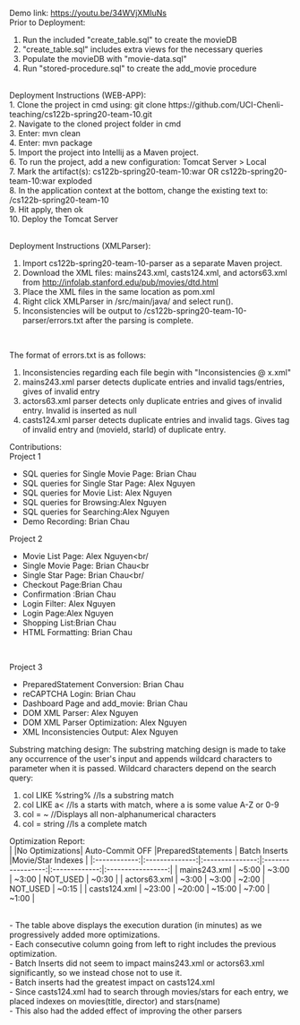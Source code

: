 Demo link: https://youtu.be/34WVjXMIuNs <br/>
Prior to Deployment:
1. Run the included "create_table.sql" to create the movieDB<br/>
2. "create_table.sql" includes extra views for the necessary queries<br/>
3. Populate the movieDB with "movie-data.sql"<br/>
4. Run "stored-procedure.sql" to create the add_movie procedure <br/>
<br/>
Deployment Instructions (WEB-APP): <br/>
1. Clone the project in cmd using: git clone https://github.com/UCI-Chenli-teaching/cs122b-spring20-team-10.git <br/>
2. Navigate to the cloned project folder in cmd <br/>
3. Enter: mvn clean <br/>
4. Enter: mvn package <br/>
5. Import the project into Intellij as a Maven project. <br/>
6. To run the project, add a new configuration: Tomcat Server > Local <br/>
7. Mark the artifact(s): cs122b-spring20-team-10:war OR cs122b-spring20-team-10:war exploded <br/>
8. In the application context at the bottom, change the existing text to: /cs122b-spring20-team-10 <br/>
9. Hit apply, then ok <br/>
10. Deploy the Tomcat Server <br/>
<br/>

Deployment Instructions (XMLParser): <br/>
1. Import cs122b-spring20-team-10-parser as a separate Maven project.
2. Download the XML files: mains243.xml, casts124.xml, and actors63.xml from http://infolab.stanford.edu/pub/movies/dtd.html <br/>
3. Place the XML files in the same location as pom.xml <br/>
4. Right click XMLParser in /src/main/java/ and select run(). <br/>
5. Inconsistencies will be output to /cs122b-spring20-team-10-parser/errors.txt after the parsing is complete.
<br/>

The format of errors.txt is as follows:
  1. Inconsistencies regarding each file begin with "Inconsistencies @ x.xml"
  2. mains243.xml parser detects duplicate entries and invalid tags/entries, gives <fid> of invalid entry
  3. actors63.xml parser detects only duplicate entries and gives <stagename> of invalid entry. Invalid <dob> is inserted as null
  4. casts124.xml parser detects duplicate entries and invalid tags. Gives <f> tag of invalid entry and (movieId, starId) of duplicate entry.

Contributions:<br/>
Project 1 <br/>
  - SQL queries for Single Movie Page: Brian Chau<br/>
  - SQL queries for Single Star Page: Alex Nguyen<br/>
  - SQL queries for Movie List: Alex Nguyen<br/>
  - SQL queries for Browsing:Alex Nguyen<br/>
  - SQL queries for Searching:Alex Nguyen<br/>
  - Demo Recording: Brian Chau<br/>
  
Project 2 <br/>
  - Movie List Page: Alex Nguyen<br/
  - Single Movie Page: Brian Chau<br
  - Single Star Page: Brian Chau<br/
  - Checkout Page:Brian Chau<br/>
  - Confirmation :Brian Chau<br/>
  - Login Filter: Alex Nguyen<br/>
  - Login Page:Alex Nguyen<br/>
  - Shopping List:Brian Chau<br/>
  - HTML Formatting: Brian Chau<br/>
<br/>

Project 3 <br/>
  - PreparedStatement Conversion: Brian Chau <br/>
  - reCAPTCHA Login: Brian Chau <br/>
  - Dashboard Page and add_movie: Brian Chau <br/>
  - DOM XML Parser: Alex Nguyen <br/>
  - DOM XML Parser Optimization: Alex Nguyen <br/>
  - XML Inconsistencies Output: Alex Nguyen <br/>

Substring matching design:
The substring matching design is made to take any occurrence of the user's input and appends wildcard characters to parameter when it is passed. Wildcard characters depend on the search query: <br/>
1. col LIKE %string% //Is a substring match <br/>
2. col LIKE a< 	//Is a starts with match, where a is some value A-Z or 0-9 <br/>
3. col = ~ //Displays all non-alphanumerical characters <br/>
4. col = string //Is a complete match <br/>

Optimization Report: <br/>
|              |No Optimizations| Auto-Commit OFF |PreparedStatements | Batch Inserts |Movie/Star Indexes |
|:------------:|:--------------:|:---------------:|:-----------------:|:-------------:|:-----------------:|
| mains243.xml |      ~5:00     | ~3:00           |       ~3:00       |   NOT_USED    |       ~0:30       |
| actors63.xml  |      ~3:00     | ~3:00           |       ~2:00       |   NOT_USED    |       ~0:15       |
| casts124.xml |      ~23:00    | ~20:00          |       ~15:00      |      ~7:00    |       ~1:00       |

<br/>
  - The table above displays the execution duration (in minutes) as we progressively added more optimizations. <br/>
  - Each consecutive column going from left to right includes the previous optimization. <br/>
  - Batch Inserts did not seem to impact mains243.xml or actors63.xml significantly, so we instead chose not to use it. <br/>
  - Batch inserts had the greatest impact on casts124.xml <br/>
  - Since casts124.xml had to search through movies/stars for each entry, we placed indexes on movies(title, director) and stars(name) <br/>
    - This also had the added effect of improving the other parsers <br/>
